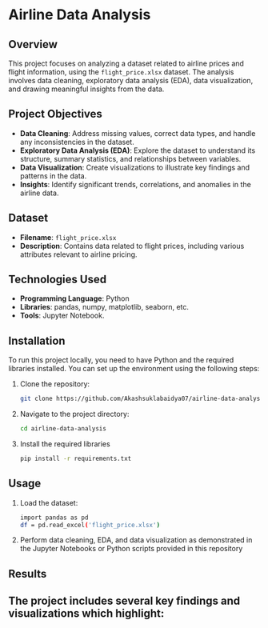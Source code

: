 # Airline Data Analysis

## Overview

This project focuses on analyzing a dataset related to airline prices and flight information, using the `flight_price.xlsx` dataset. The analysis involves data cleaning, exploratory data analysis (EDA), data visualization, and drawing meaningful insights from the data.

## Project Objectives

- **Data Cleaning**: Address missing values, correct data types, and handle any inconsistencies in the dataset.
- **Exploratory Data Analysis (EDA)**: Explore the dataset to understand its structure, summary statistics, and relationships between variables.
- **Data Visualization**: Create visualizations to illustrate key findings and patterns in the data.
- **Insights**: Identify significant trends, correlations, and anomalies in the airline data.

## Dataset

- **Filename**: `flight_price.xlsx`
- **Description**: Contains data related to flight prices, including various attributes relevant to airline pricing.

## Technologies Used

- **Programming Language**: Python
- **Libraries**: pandas, numpy, matplotlib, seaborn, etc.
- **Tools**: Jupyter Notebook.

## Installation

To run this project locally, you need to have Python and the required libraries installed. You can set up the environment using the following steps:

1. Clone the repository:
   ```bash
   git clone https://github.com/Akashsuklabaidya07/airline-data-analysis.git
2. Navigate to the project directory:
   ```bash
   cd airline-data-analysis
3. Install the required libraries
   ```bash
   pip install -r requirements.txt
## Usage
1. Load the dataset:
   ```bash
   import pandas as pd
   df = pd.read_excel('flight_price.xlsx')
2. Perform data cleaning, EDA, and data visualization as demonstrated in the Jupyter Notebooks or Python scripts provided in this repository

## Results
The project includes several key findings and visualizations which highlight:
-
   


